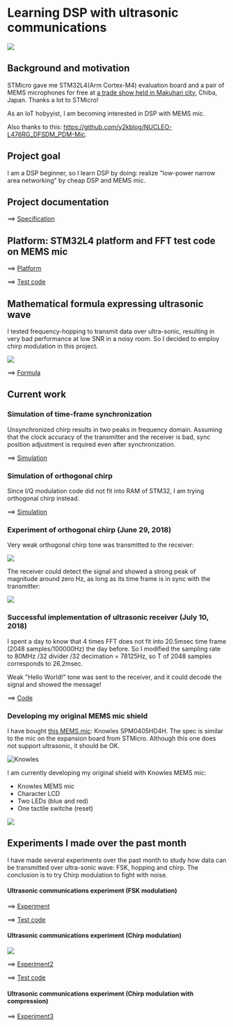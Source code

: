 # Learning DSP with ultrasonic communications

![](./doc/receiver.jpg)

## Background and motivation

STMicro gave me STM32L4(Arm Cortex-M4) evaluation board and a pair of MEMS microphones for free at [a trade show held in Makuhari city](https://www.st.com/content/st_com/en/about/events/events.html/techno-frontier-2018.html), Chiba, Japan. Thanks a lot to STMicro!

As an IoT hobyyist, I am becoming interested in DSP with MEMS mic.

Also thanks to this: https://github.com/y2kblog/NUCLEO-L476RG_DFSDM_PDM-Mic.

## Project goal

I am a DSP beginner, so I learn DSP by doing: realize "low-power narrow area networking" by cheap DSP and MEMS mic.

## Project documentation

==> [Specification](https://docs.google.com/presentation/d/e/2PACX-1vSd3PQnKqmKbjcGNyNh_gygd175jgfzZYH5iwcEPqmmgiy7k3yYzqqHzfs7u-95jm_9hHgc0ugAvv2U/pub?start=false&loop=false&delayms=3000)

## Platform: STM32L4 platform and FFT test code on MEMS mic

==> [Platform](PLATFORM.md)

==> [Test code](./experiments/basic)

## Mathematical formula expressing ultrasonic wave

I tested frequency-hopping to transmit data over ultra-sonic, resulting in very bad performance at low SNR in a noisy room. So I decided to employ chirp modulation in this project.

![](./doc/orthogonal_upchirp.jpg)

==> [Formula](./misc/Formula.ipynb)

## Current work

### Simulation of time-frame synchronization

Unsynchronized chirp results in two peaks in frequency domain. Assuming that the clock accuracy of the transmitter and the receiver is bad, sync position adjustment is required even after synchronization.

==> [Simulation](./simulation/ChirpSynchronization.ipynb)

### Simulation of orthogonal chirp

Since I/Q modulation code did not fit into RAM of STM32, I am trying orthogonal chirp instead.

==> [Simulation](./simulation/OrthogonalChirp.ipynb)

### Experiment of orthogonal chirp (June 29, 2018)

Very weak orthogonal chirp tone was transmitted to the receiver:

![](./doc/experiment.jpg)

The receiver could detect the signal and showed a strong peak of magnitude around zero Hz, as long as its time frame is in sync with the transmitter:

![](./doc/Experiment_orthogonal_upchirp_upchirp.jpg)

### Successful implementation of ultrasonic receiver (July 10, 2018)

I spent a day to know that 4 times FFT does not fit into 20.5msec time frame (2048 samples/100000Hz) the day before. So I modified the sampling rate to 80MHz /32 divider /32 decimation = 78125Hz, so T of 2048 samples corresponds to 26.2msec.

Weak "Hello World!" tone was sent to the receiver, and it could decode the signal and showed the message!

==> [Code](./synchronization)

### Developing my original MEMS mic shield

I have bought [this MEMS mic](http://akizukidenshi.com/catalog/g/gM-05577/): Knowles SPM0405HD4H. The spec is similar to the mic on the expansion board from STMicro. Although this one does not support ultrasonic, it should be OK.

![Knowles](./doc/Knowles.jpg)

I am currently developing my original shield with Knowles MEMS mic:

- Knowles MEMS mic
- Character LCD
- Two LEDs (blue and red)
- One tactile switche (reset)

![](./doc/expansion_board_circuit.jpg)

## Experiments I made over the past month

I have made several experiments over the past month to study how data can be transmitted over ultra-sonic wave: FSK, hopping and chirp. The conclusion is to try Chirp modulation to fight with noise.

#### Ultrasonic communications experiment (FSK modulation)

==> [Experiment](./experiments/EXPERIMENT.md)

==> [Test code](./experiments/ultracom)

#### Ultrasonic communications experiment (Chirp modulation)

![](./doc/Simulation_upchirp_upchirp.jpg)

==> [Experiment2](./experiments/EXPERIMENT2.md)

==> [Test code](./experiments/chirp)

#### Ultrasonic communications experiment (Chirp modulation with compression)

==> [Experiment3](./experiments/EXPERIMENT3.md)
